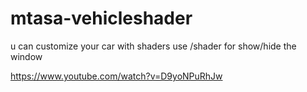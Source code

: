 # mtasa-vehicleshader
u can customize your car with shaders
use /shader for show/hide the window

https://www.youtube.com/watch?v=D9yoNPuRhJw
